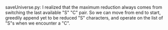 saveUniverse.py: I realized that the maximum reduction always comes from switching the last available "S" "C" pair. So we can move from end to start, greedily append yet to be reduced "S" characters, and operate on the list of "S"s when we encounter a "C". 
